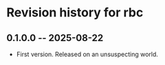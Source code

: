 # Revision history for rbc

## 0.1.0.0 -- 2025-08-22

* First version. Released on an unsuspecting world.
